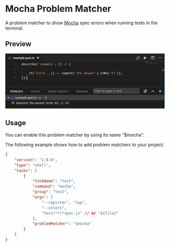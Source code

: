 # Mocha Problem Matcher

A problem matcher to show [Mocha](https://mochajs.org) spec errors when running tests in the terminal.

## Preview

![preview](./images/preview.png)

## Usage

You can enable this problem matcher by using its name "$mocha".

The following example shows how to add problem matchers to your project:

```json
{
	"version": "2.0.0",
	"type": "shell",
	"tasks": [
		{
			"taskName": "test",
			"command": "mocha",
			"group": "test",
			"args": [
				"--reporter", "tap",
				"--colors",
				"test/**/*spec.js" // or "${file}"
			],
			"problemMatcher": "$mocha"
		}
	]
}
```

